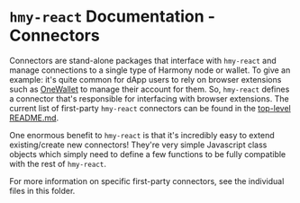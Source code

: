 # `hmy-react` Documentation - Connectors

Connectors are stand-alone packages that interface with `hmy-react` and manage connections to a single type of Harmony node or wallet. To give an example: it's quite common for dApp users to rely on browser extensions such as [OneWallet](https://chrome.google.com/webstore/detail/harmony-one-wallet/gldpceolgfpjnajainimdfghhhgcnfmf?hl=en-US) to manage their account for them. So, `hmy-react` defines a connector that's responsible for interfacing with browser extensions. The current list of first-party `hmy-react` connectors can be found in the [top-level README.md](../../).

One enormous benefit to `hmy-react` is that it's incredibly easy to extend existing/create new connectors! They're very simple Javascript class objects which simply need to define a few functions to be fully compatible with the rest of `hmy-react`.

For more information on specific first-party connectors, see the individual files in this folder.
